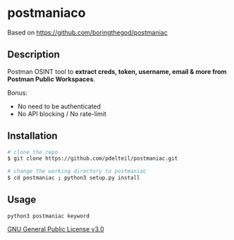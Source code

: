 # postmaniaco

Based on https://github.com/boringthegod/postmaniac 

## Description

Postman OSINT tool to **extract creds, token, username, email & more from Postman Public Workspaces**.

Bonus:

- No need to be authenticated
- No API blocking / No rate-limit

## Installation

```bash
# clone the repo
$ git clone https://github.com/pdelteil/postmaniac.git

# change the working directory to postmaniac
$ cd postmaniac ; python3 setup.py install
```

## Usage

`python3 postmaniac keyword`

[GNU General Public License v3.0](https://www.gnu.org/licenses/gpl-3.0.fr.html)
